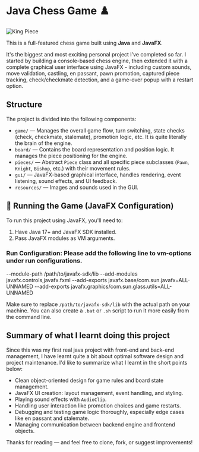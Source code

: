 # Java Chess Game ♟️

![King Piece](./resources/images/wk.png)

This is a full-featured chess game built using **Java** and **JavaFX**.

It's the biggest and most exciting personal project I’ve completed so far. I started by building a console-based chess engine, then extended it with a complete graphical user interface using JavaFX - including custom sounds, move validation, castling, en passant, pawn promotion, captured piece tracking, check/checkmate detection, and a game-over popup with a restart option.

## Structure

The project is divided into the following components:

- `game/` — Manages the overall game flow, turn switching, state checks (check, checkmate, stalemate), promotion logic, etc. It is quite literally the brain of the engine. 
- `board/` — Contains the board representation and position logic. It manages the piece positioning for the engine. 
- `pieces/` — Abstract `Piece` class and all specific piece subclasses (`Pawn`, `Knight`, `Bishop`, etc.) with their movement rules.
- `gui/` — JavaFX-based graphical interface, handles rendering, event listening, sound effects, and UI feedback.
- `resources/` — Images and sounds used in the GUI.

## 🚀 Running the Game (JavaFX Configuration)

To run this project using JavaFX, you'll need to:

1. Have Java 17+ and JavaFX SDK installed.
2. Pass JavaFX modules as VM arguments.

### Run Configuration: Please add the following line to vm-options under run configurations. 

--module-path /path/to/javafx-sdk/lib --add-modules javafx.controls,javafx.fxml --add-exports javafx.base/com.sun.javafx=ALL-UNNAMED --add-exports javafx.graphics/com.sun.glass.utils=ALL-UNNAMED

Make sure to replace `/path/to/javafx-sdk/lib` with the actual path on your machine.
You can also create a `.bat` or `.sh` script to run it more easily from the command line.

## Summary of what I learnt doing this project
Since this was my first real java project with front-end and back-end management, I have learnt quite a bit about optimal software design and project maintenance. 
I'd like to summarize what I learnt in the short points below:

- Clean object-oriented design for game rules and board state management.
- JavaFX UI creation: layout management, event handling, and styling.
- Playing sound effects with `AudioClip`.
- Handling user interaction like promotion choices and game restarts.
- Debugging and testing game logic thoroughly, especially edge cases like en passant and stalemate.
- Managing communication between backend engine and frontend objects.

Thanks for reading — and feel free to clone, fork, or suggest improvements!

